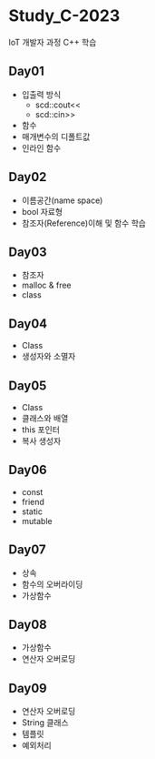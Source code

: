 # Study_C-2023
IoT 개발자 과정 C++ 학습


## Day01
- 입출력 방식
  - scd::cout<<
  - scd::cin>>
 - 함수
 - 매개변수의 디폴트값
 - 인라인 함수
 
## Day02
 - 이름공간(name space)
 - bool 자료형
 - 참조자(Reference)이해 및 함수 학습
 
## Day03
- 참조자
- malloc & free
- class

## Day04
- Class
- 생성자와 소멸자

## Day05
- Class
- 클래스와 배열
- this 포인터
- 복사 생성자

## Day06
- const
- friend
- static
- mutable

## Day07
- 상속
- 함수의 오버라이딩
- 가상함수

## Day08
- 가상함수
- 연산자 오버로딩

## Day09
- 연산자 오버로딩
- String 클래스
- 템플릿
- 예외처리
